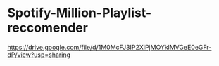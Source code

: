 # Spotify-Million-Playlist-reccomender
https://drive.google.com/file/d/1M0McFJ3IP2XiPjMOYklMVGeE0eGFr-dP/view?usp=sharing
